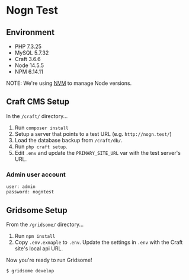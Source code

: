 # Nogn Test

## Environment

- PHP 7.3.25
- MySQL 5.7.32
- Craft 3.6.6
- Node 14.5.5
- NPM 6.14.11

NOTE: We're using [NVM](https://github.com/nvm-sh/nvm) to manage Node versions.

## Craft CMS Setup

In the `/craft/` directory...

1. Run `composer install`
2. Setup a server that points to a test URL (e.g. `http://nogn.test/`)
3. Load the database backup from `/craft/db/`.
4. Run `php craft setup`.
5. Edit `.env` and update the `PRIMARY_SITE_URL` var with the test server's URL.

### Admin user account

    user: admin
    password: nogntest


## Gridsome Setup

From the `/gridsome/` directory...

1. Run `npm install`
2. Copy `.env.exmaple` to `.env`. Update the settings in `.env` with the Craft site's local api URL.

Now you're ready to run Gridsome!

    $ gridsome develop


